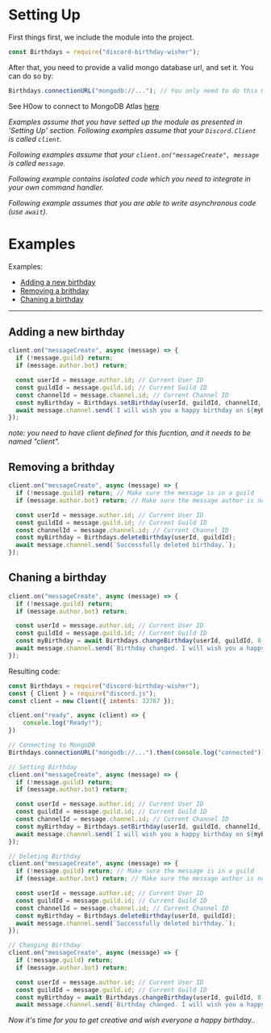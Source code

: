 # Setting Up

First things first, we include the module into the project.

```js
const Birthdays = require("discord-birthday-wisher");
```

After that, you need to provide a valid mongo database url, and set it. You can do so by:

```js
Birthdays.connectionURL("mongodb://..."); // You only need to do this ONCE per process.
```
See H0ow to connect to MongoDB Atlas [here](https://studio3t.com/knowledge-base/articles/connect-to-mongodb-atlas/)

_Examples assume that you have setted up the module as presented in 'Setting Up' section._
_Following examples assume that your `Discord.Client` is called `client`._

_Following examples assume that your `client.on("messageCreate", message` is called `message`._

_Following example contains isolated code which you need to integrate in your own command handler._

_Following example assumes that you are able to write asynchronous code (use `await`)._

# Examples

Examples:

- [Adding a new birthday](https://github.com/Abdelrahman-Mohammad/discord-birthday-wisher/blob/main/test/README.md#adding-a-new-birthday)
- [Removing a brithday](https://github.com/Abdelrahman-Mohammad/discord-birthday-wisher/blob/main/test/README.md#removing-a-brithday)
- [Chaning a birthday](https://github.com/Abdelrahman-Mohammad/discord-birthday-wisher/blob/main/test/README.md#chaning-a-birthday)

---

## Adding a new birthday

```js
client.on("messageCreate", async (message) => {
  if (!message.guild) return;
  if (message.author.bot) return;

  const userId = message.author.id; // Current User ID
  const guildId = message.guild.id; // Current Guild ID
  const channelId = message.channel.id; // Current Channel ID
  const myBirthday = Birthdays.setBirthday(userId, guildId, channelId, 8, 11, 2005);
  await message.channel.send(`I will wish you a happy birthday on ${myBirthday.BirthdayDay}/${myBirthday.BirthdayMonth}/${myBirthday.BirthdayYear}`);
});
```
_note: you need to have client defined for this fucntion, and it needs to be named "client"._
  
## Removing a brithday

```js
client.on("messageCreate", async (message) => {
  if (!message.guild) return; // Make sure the message is in a guild
  if (message.author.bot) return; // Make sure the message author is not a bot

  const userId = message.author.id; // Current User ID
  const guildId = message.guild.id; // Current Guild ID
  const channelId = message.channel.id; // Current Channel ID
  const myBirthday = Birthdays.deleteBirthday(userId, guildId);
  await message.channel.send(`Successfully deleted birthday.`);
});
```

## Chaning a birthday

```js
client.on("messageCreate", async (message) => {
  if (!message.guild) return;
  if (message.author.bot) return;

  const userId = message.author.id; // Current User ID
  const guildId = message.guild.id; // Current Guild ID
  const myBirthday = await Birthdays.changeBirthday(userId, guildId, 8, 11, 2005);
  await message.channel.send(`Birthday changed. I will wish you a happy birthday on ${myBirthday.Full}`);
});
```

Resulting code:

```js
const Birthdays = require("discord-birthday-wisher");
const { Client } = require("discord.js");
const client = new Client({ intents: 32767 });

client.on("ready", async (client) => {
    console.log("Ready!");
})

// Connecting to MongoDB
Birthdays.connectionURL("mongodb://...").then(console.log("connected"));

// Setting Birthday
client.on("messageCreate", async (message) => {
  if (!message.guild) return;
  if (message.author.bot) return;

  const userId = message.author.id; // Current User ID
  const guildId = message.guild.id; // Current Guild ID
  const channelId = message.channel.id; // Current Channel ID
  const myBirthday = Birthdays.setBirthday(userId, guildId, channelId, 8, 11, 2005);
  await message.channel.send(`I will wish you a happy birthday on ${myBirthday.Full}`);
});

// Deleting Birthday
client.on("messageCreate", async (message) => {
  if (!message.guild) return; // Make sure the message is in a guild
  if (message.author.bot) return; // Make sure the message author is not a bot

  const userId = message.author.id; // Current User ID
  const guildId = message.guild.id; // Current Guild ID
  const channelId = message.channel.id; // Current Channel ID
  const myBirthday = Birthdays.deleteBirthday(userId, guildId);
  await message.channel.send(`Successfully deleted birthday.`);
});

// Changing Birthday
client.on("messageCreate", async (message) => {
  if (!message.guild) return;
  if (message.author.bot) return;

  const userId = message.author.id; // Current User ID
  const guildId = message.guild.id; // Current Guild ID
  const myBirthday = await Birthdays.changeBirthday(userId, guildId, 8, 11, 2005);
  await message.channel.send(`Birthday changed. I will wish you a happy birthday on ${myBirthday.Full}`);
```

_Now it's time for you to get creative and wish everyone a happy birthday.._
